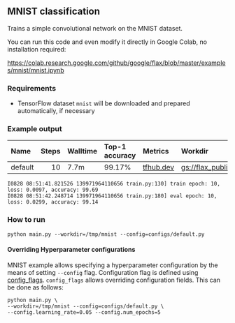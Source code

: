 ## MNIST classification

Trains a simple convolutional network on the MNIST dataset.

You can run this code and even modify it directly in Google Colab, no
installation required:

https://colab.research.google.com/github/google/flax/blob/master/examples/mnist/mnist.ipynb

### Requirements
* TensorFlow dataset `mnist` will be downloaded and prepared automatically, if necessary

### Example output

| Name    |   Steps | Walltime   | Top-1 accuracy   | Metrics                                                                                                               | Workdir                                                                                                                        |
|:--------|--------:|:-----------|:-----------------|:----------------------------------------------------------------------------------------------------------------------|:-------------------------------------------------------------------------------------------------------------------------------|
| default |      10 | 7.7m       | 99.17%           | [tfhub.dev](https://tensorboard.dev/experiment/1G9SvrW5RQyojRtMKNmMuQ/#scalars&_smoothingWeight=0&regexInput=default) | [gs://flax_public/examples/mnist/default](https://console.cloud.google.com/storage/browser/flax_public/examples/mnist/default) |

```
I0828 08:51:41.821526 139971964110656 train.py:130] train epoch: 10, loss: 0.0097, accuracy: 99.69
I0828 08:51:42.248714 139971964110656 train.py:180] eval epoch: 10, loss: 0.0299, accuracy: 99.14
```

### How to run

`python main.py --workdir=/tmp/mnist --config=configs/default.py`

#### Overriding Hyperparameter configurations

MNIST example allows specifying a hyperparameter configuration by the means of
setting `--config` flag. Configuration flag is defined using
[config_flags](https://github.com/google/ml_collections/tree/master#config-flags).
`config_flags` allows overriding configuration fields. This can be done as
follows:

```shell
python main.py \
--workdir=/tmp/mnist --config=configs/default.py \
--config.learning_rate=0.05 --config.num_epochs=5
```
